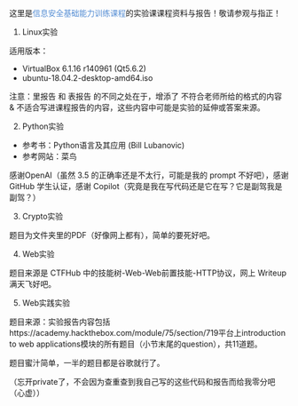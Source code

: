 这里是<font color="#548dd4">信息安全基础能力训练课程</font>的实验课课程资料与报告！敬请参观与指正！

1. Linux实验

适用版本：

- VirtualBox 6.1.16 r140961 (Qt5.6.2)
- ubuntu-18.04.2-desktop-amd64.iso

注意：里报告 和 表报告 的不同之处在于，增添了 不符合老师所给的格式的内容 & 不适合写进课程报告的内容，这些内容中可能是实验的延伸或答案来源。

2. Python实验

- 参考书：Python语言及其应用 (Bill Lubanovic)
- 参考网站：菜鸟

感谢OpenAI（虽然 3.5 的正确率还是不太行，可能是我的 prompt 不好吧），感谢 GitHub 学生认证，感谢 Copilot（究竟是我在写代码还是它在写？它是副驾我是副驾？）

3. Crypto实验

题目为文件夹里的PDF（好像网上都有），简单的要死好吧。

4. Web实验

题目来源是 CTFHub 中的技能树-Web-Web前置技能-HTTP协议，网上 Writeup 满天飞好吧。

5. Web实践实验

题目来源：实验报告内容包括https://academy.hackthebox.com/module/75/section/719平台上introduction to web applications模块的所有题目（小节末尾的question），共11道题。

题目蜜汁简单，一半的题目都是谷歌就行了。

（忘开private了，不会因为查重查到我自己写的这些代码和报告而给我零分吧（心虚））
